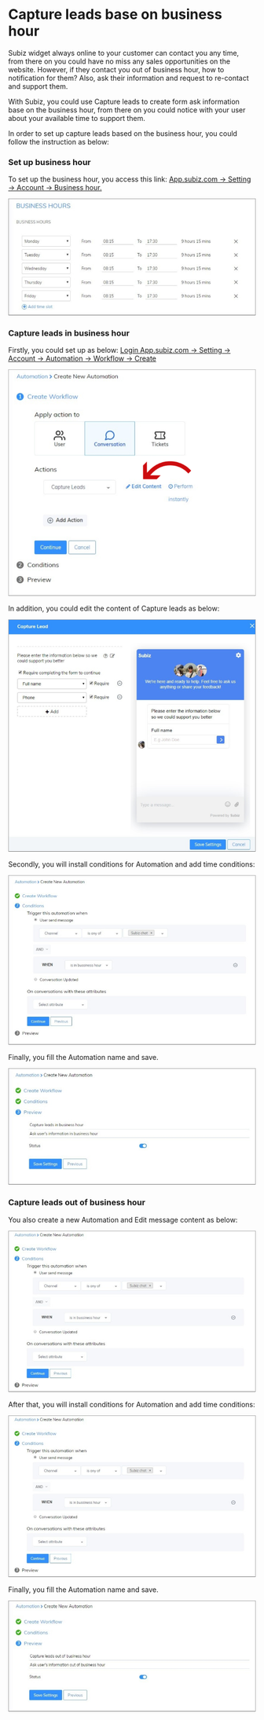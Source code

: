 # Capture leads base on business hour

​Subiz widget always online to your customer can contact you any time, from there on you could have no miss any sales opportunities on the website. However, if they contact you out of business hour, how to notification for them? Also, ask their information and request to re-contact and support them.

With Subiz, you could use Capture leads to create form ask information base on the business hour, from there on you could notice with your user about your available time to support them. 

In order to set up capture leads based on the business hour, you could follow the instruction as below:

### Set up business hour 

To set up the business hour, you access this link: [App.subiz.com -&gt; Setting -&gt; Account -&gt; Business hour.](https://app.subiz.com/settings/business-hours)

![Business hour](../../../.gitbook/assets/business-hour.jpg)

### Capture leads in business hour 

Firstly, you could set up as below: [Login App.subiz.com -&gt; Setting -&gt; Account -&gt; Automation -&gt; Workflow -&gt; Create](https://app.subiz.com/settings/automation-workflow)

![Create a new Automation](../../../.gitbook/assets/tao-automation.png)

 In addition, you could edit the content of Capture leads as below: 

![Edit the content of Capture leads](../../../.gitbook/assets/edit-form-hoi-thong-tin.png)

Secondly, you will install conditions for Automation and add time conditions: 

![Set up condition](../../../.gitbook/assets/hoi-thong-tin-trong-gio-lam-viec.jpg)

Finally, you fill the Automation name and save.

![Fill the Automation](../../../.gitbook/assets/dat-ten-trong-gio-lam-viec.jpg)

### Capture leads out of business hour 

You also create a new Automation and Edit message content as below: 

![Create a new Automation and edit message](../../../.gitbook/assets/hoi-thong-tin-ngoai-gio-lam-viec.jpg)

After that, you will install conditions for Automation and add time conditions: 

![Set up condition](../../../.gitbook/assets/hoi-thong-tin-ngoai-gio-lam-viec%20%281%29.jpg)

Finally, you fill the Automation name and save.

![Fill the Automation name](../../../.gitbook/assets/dat-ten-ngoai-gio-lam-viec.jpg)

